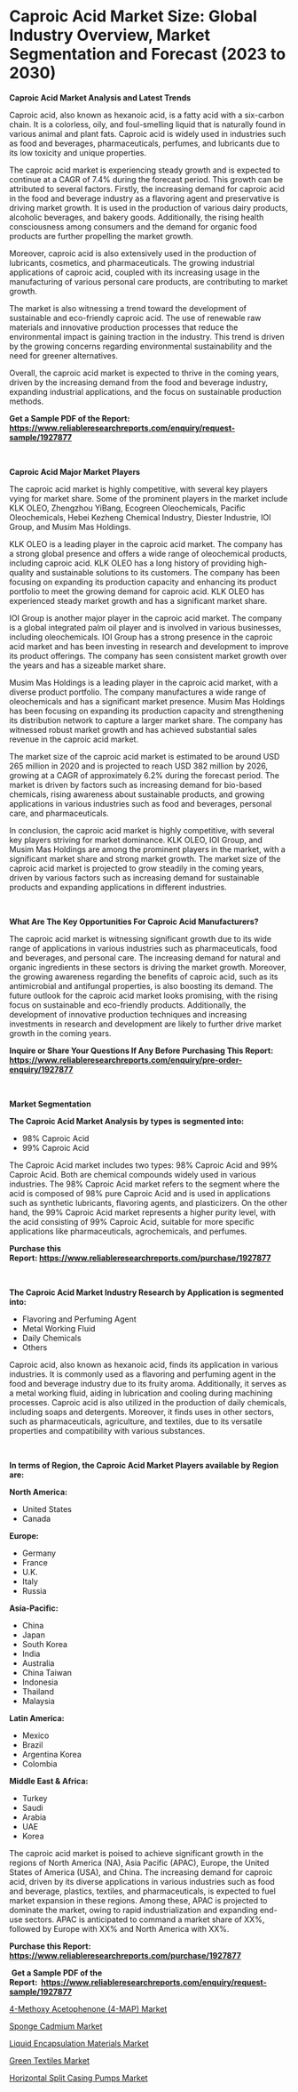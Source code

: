 <p><h1>Caproic Acid Market Size: Global Industry Overview, Market Segmentation and Forecast (2023 to 2030)</h1></p><p><strong>Caproic Acid Market Analysis and Latest Trends</strong></p>
<p><p>Caproic acid, also known as hexanoic acid, is a fatty acid with a six-carbon chain. It is a colorless, oily, and foul-smelling liquid that is naturally found in various animal and plant fats. Caproic acid is widely used in industries such as food and beverages, pharmaceuticals, perfumes, and lubricants due to its low toxicity and unique properties.</p><p>The caproic acid market is experiencing steady growth and is expected to continue at a CAGR of 7.4% during the forecast period. This growth can be attributed to several factors. Firstly, the increasing demand for caproic acid in the food and beverage industry as a flavoring agent and preservative is driving market growth. It is used in the production of various dairy products, alcoholic beverages, and bakery goods. Additionally, the rising health consciousness among consumers and the demand for organic food products are further propelling the market growth.</p><p>Moreover, caproic acid is also extensively used in the production of lubricants, cosmetics, and pharmaceuticals. The growing industrial applications of caproic acid, coupled with its increasing usage in the manufacturing of various personal care products, are contributing to market growth.</p><p>The market is also witnessing a trend toward the development of sustainable and eco-friendly caproic acid. The use of renewable raw materials and innovative production processes that reduce the environmental impact is gaining traction in the industry. This trend is driven by the growing concerns regarding environmental sustainability and the need for greener alternatives.</p><p>Overall, the caproic acid market is expected to thrive in the coming years, driven by the increasing demand from the food and beverage industry, expanding industrial applications, and the focus on sustainable production methods.</p></p>
<p><strong>Get a Sample PDF of the Report:&nbsp; <a href="https://www.reliableresearchreports.com/enquiry/request-sample/1927877">https://www.reliableresearchreports.com/enquiry/request-sample/1927877</a></strong></p>
<p>&nbsp;</p>
<p><strong>Caproic Acid Major Market Players</strong></p>
<p><p>The caproic acid market is highly competitive, with several key players vying for market share. Some of the prominent players in the market include KLK OLEO, Zhengzhou YiBang, Ecogreen Oleochemicals, Pacific Oleochemicals, Hebei Kezheng Chemical Industry, Diester Industrie, IOI Group, and Musim Mas Holdings.</p><p>KLK OLEO is a leading player in the caproic acid market. The company has a strong global presence and offers a wide range of oleochemical products, including caproic acid. KLK OLEO has a long history of providing high-quality and sustainable solutions to its customers. The company has been focusing on expanding its production capacity and enhancing its product portfolio to meet the growing demand for caproic acid. KLK OLEO has experienced steady market growth and has a significant market share.</p><p>IOI Group is another major player in the caproic acid market. The company is a global integrated palm oil player and is involved in various businesses, including oleochemicals. IOI Group has a strong presence in the caproic acid market and has been investing in research and development to improve its product offerings. The company has seen consistent market growth over the years and has a sizeable market share.</p><p>Musim Mas Holdings is a leading player in the caproic acid market, with a diverse product portfolio. The company manufactures a wide range of oleochemicals and has a significant market presence. Musim Mas Holdings has been focusing on expanding its production capacity and strengthening its distribution network to capture a larger market share. The company has witnessed robust market growth and has achieved substantial sales revenue in the caproic acid market.</p><p>The market size of the caproic acid market is estimated to be around USD 265 million in 2020 and is projected to reach USD 382 million by 2026, growing at a CAGR of approximately 6.2% during the forecast period. The market is driven by factors such as increasing demand for bio-based chemicals, rising awareness about sustainable products, and growing applications in various industries such as food and beverages, personal care, and pharmaceuticals.</p><p>In conclusion, the caproic acid market is highly competitive, with several key players striving for market dominance. KLK OLEO, IOI Group, and Musim Mas Holdings are among the prominent players in the market, with a significant market share and strong market growth. The market size of the caproic acid market is projected to grow steadily in the coming years, driven by various factors such as increasing demand for sustainable products and expanding applications in different industries.</p></p>
<p>&nbsp;</p>
<p><strong>What Are The Key Opportunities For Caproic Acid Manufacturers?</strong></p>
<p><p>The caproic acid market is witnessing significant growth due to its wide range of applications in various industries such as pharmaceuticals, food and beverages, and personal care. The increasing demand for natural and organic ingredients in these sectors is driving the market growth. Moreover, the growing awareness regarding the benefits of caproic acid, such as its antimicrobial and antifungal properties, is also boosting its demand. The future outlook for the caproic acid market looks promising, with the rising focus on sustainable and eco-friendly products. Additionally, the development of innovative production techniques and increasing investments in research and development are likely to further drive market growth in the coming years.</p></p>
<p><strong>Inquire or Share Your Questions If Any Before Purchasing This Report: <a href="https://www.reliableresearchreports.com/enquiry/pre-order-enquiry/1927877">https://www.reliableresearchreports.com/enquiry/pre-order-enquiry/1927877</a></strong></p>
<p>&nbsp;</p>
<p><strong>Market Segmentation</strong></p>
<p><strong>The Caproic Acid Market Analysis by types is segmented into:</strong></p>
<p><ul><li>98% Caproic Acid</li><li>99% Caproic Acid</li></ul></p>
<p><p>The Caproic Acid market includes two types: 98% Caproic Acid and 99% Caproic Acid. Both are chemical compounds widely used in various industries. The 98% Caproic Acid market refers to the segment where the acid is composed of 98% pure Caproic Acid and is used in applications such as synthetic lubricants, flavoring agents, and plasticizers. On the other hand, the 99% Caproic Acid market represents a higher purity level, with the acid consisting of 99% Caproic Acid, suitable for more specific applications like pharmaceuticals, agrochemicals, and perfumes.</p></p>
<p><strong>Purchase this Report:&nbsp;<a href="https://www.reliableresearchreports.com/purchase/1927877">https://www.reliableresearchreports.com/purchase/1927877</a></strong></p>
<p>&nbsp;</p>
<p><strong>The Caproic Acid Market Industry Research by Application is segmented into:</strong></p>
<p><ul><li>Flavoring and Perfuming Agent</li><li>Metal Working Fluid</li><li>Daily Chemicals</li><li>Others</li></ul></p>
<p><p>Caproic acid, also known as hexanoic acid, finds its application in various industries. It is commonly used as a flavoring and perfuming agent in the food and beverage industry due to its fruity aroma. Additionally, it serves as a metal working fluid, aiding in lubrication and cooling during machining processes. Caproic acid is also utilized in the production of daily chemicals, including soaps and detergents. Moreover, it finds uses in other sectors, such as pharmaceuticals, agriculture, and textiles, due to its versatile properties and compatibility with various substances.</p></p>
<p>&nbsp;</p>
<p><strong>In terms of Region, the Caproic Acid Market Players available by Region are:</strong></p>
<p>
    <p> <strong> North America: </strong>
        <ul>
            <li>United States</li>
            <li>Canada</li>
        </ul>
        </p> 
    <p> <strong> Europe: </strong>
        <ul>
            <li>Germany</li>
            <li>France</li>
            <li>U.K.</li>
            <li>Italy</li>
            <li>Russia</li>
        </ul>
        </p> 
    <p> <strong> Asia-Pacific: </strong>
        <ul>
            <li>China</li>
            <li>Japan</li>
            <li>South Korea</li>
            <li>India</li>
            <li>Australia</li>
            <li>China Taiwan</li>
            <li>Indonesia</li>
            <li>Thailand</li>
            <li>Malaysia</li>
        </ul>
        </p> 
    <p> <strong> Latin America: </strong>
        <ul>
            <li>Mexico</li>
            <li>Brazil</li>
            <li>Argentina Korea</li>
            <li>Colombia</li>
        </ul>
        </p> 
    <p> <strong> Middle East & Africa: </strong>
        <ul>
            <li>Turkey</li>
            <li>Saudi</li>
            <li>Arabia</li>
            <li>UAE</li>
            <li>Korea</li>
        </ul>
    </p>
    </p>
<p><p>The caproic acid market is poised to achieve significant growth in the regions of North America (NA), Asia Pacific (APAC), Europe, the United States of America (USA), and China. The increasing demand for caproic acid, driven by its diverse applications in various industries such as food and beverage, plastics, textiles, and pharmaceuticals, is expected to fuel market expansion in these regions. Among these, APAC is projected to dominate the market, owing to rapid industrialization and expanding end-use sectors. APAC is anticipated to command a market share of XX%, followed by Europe with XX% and North America with XX%.</p></p>
<p><strong>Purchase this Report: <a href="https://www.reliableresearchreports.com/purchase/1927877">https://www.reliableresearchreports.com/purchase/1927877</a></strong></p>
<p>&nbsp;<strong>Get a Sample PDF of the Report:&nbsp;&nbsp;<a href="https://www.reliableresearchreports.com/enquiry/request-sample/1927877">https://www.reliableresearchreports.com/enquiry/request-sample/1927877</a></strong></p>
<p><strong></strong></p>
<p><p><a href="https://www.linkedin.com/pulse/4-methoxy-acetophenone-4-map-market-insights-players-2mofc/">4-Methoxy Acetophenone (4-MAP) Market</a></p><p><a href="https://www.linkedin.com/pulse/sponge-cadmium-market-research-report-provides-thorough-uar7c/">Sponge Cadmium Market</a></p><p><a href="https://www.linkedin.com/pulse/liquid-encapsulation-materials-market-size-share-amp-trends-cwwqc/">Liquid Encapsulation Materials Market</a></p><p><a href="https://medium.com/@edenkrajcik/green-textiles-market-exploring-market-share-market-trends-and-future-growth-fdd6b76f513a">Green Textiles Market</a></p><p><a href="https://medium.com/@jasperkuhic2023/horizontal-split-casing-pumps-market-comprehensive-assessment-by-type-application-and-geography-baef380309f2">Horizontal Split Casing Pumps Market</a></p></p>